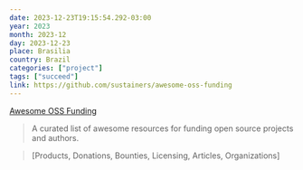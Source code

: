 ```yaml
---
date: 2023-12-23T19:15:54.292-03:00
year: 2023
month: 2023-12
day: 2023-12-23
place: Brasilia
country: Brazil
categories: ["project"]
tags: ["succeed"]
link: https://github.com/sustainers/awesome-oss-funding
---
```

[Awesome OSS Funding](https://github.com/sustainers/awesome-oss-funding)

> A curated list of awesome resources for funding open source projects and authors.

> [Products, Donations, Bounties, Licensing, Articles, Organizations]
